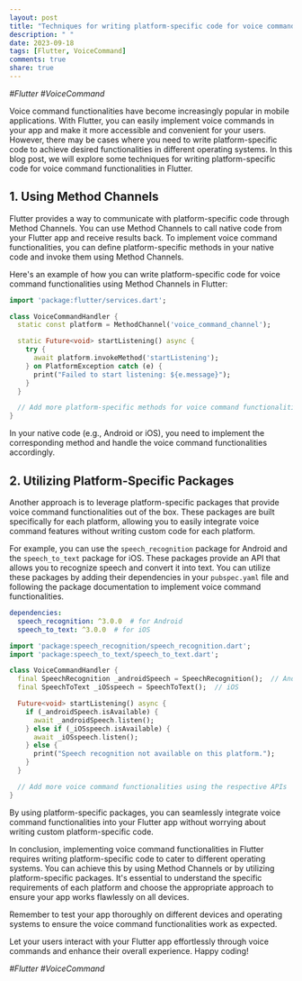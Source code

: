 ```yaml
---
layout: post
title: "Techniques for writing platform-specific code for voice command functionalities in Flutter."
description: " "
date: 2023-09-18
tags: [Flutter, VoiceCommand]
comments: true
share: true
---
```

*#Flutter #VoiceCommand*

Voice command functionalities have become increasingly popular in mobile applications. With Flutter, you can easily implement voice commands in your app and make it more accessible and convenient for your users. However, there may be cases where you need to write platform-specific code to achieve desired functionalities in different operating systems. In this blog post, we will explore some techniques for writing platform-specific code for voice command functionalities in Flutter.

## 1. Using Method Channels
Flutter provides a way to communicate with platform-specific code through Method Channels. You can use Method Channels to call native code from your Flutter app and receive results back. To implement voice command functionalities, you can define platform-specific methods in your native code and invoke them using Method Channels.

Here's an example of how you can write platform-specific code for voice command functionalities using Method Channels in Flutter:

```dart
import 'package:flutter/services.dart';

class VoiceCommandHandler {
  static const platform = MethodChannel('voice_command_channel');

  static Future<void> startListening() async {
    try {
      await platform.invokeMethod('startListening');
    } on PlatformException catch (e) {
      print("Failed to start listening: ${e.message}");
    }
  }

  // Add more platform-specific methods for voice command functionalities
}
```

In your native code (e.g., Android or iOS), you need to implement the corresponding method and handle the voice command functionalities accordingly.

## 2. Utilizing Platform-Specific Packages
Another approach is to leverage platform-specific packages that provide voice command functionalities out of the box. These packages are built specifically for each platform, allowing you to easily integrate voice command features without writing custom code for each platform.

For example, you can use the `speech_recognition` package for Android and the `speech_to_text` package for iOS. These packages provide an API that allows you to recognize speech and convert it into text. You can utilize these packages by adding their dependencies in your `pubspec.yaml` file and following the package documentation to implement voice command functionalities.

```yaml
dependencies:
  speech_recognition: ^3.0.0  # for Android
  speech_to_text: ^3.0.0  # for iOS
```

```dart
import 'package:speech_recognition/speech_recognition.dart';
import 'package:speech_to_text/speech_to_text.dart';

class VoiceCommandHandler {
  final SpeechRecognition _androidSpeech = SpeechRecognition();  // Android
  final SpeechToText _iOSspeech = SpeechToText();  // iOS

  Future<void> startListening() async {
    if (_androidSpeech.isAvailable) {
      await _androidSpeech.listen();
    } else if (_iOSspeech.isAvailable) {
      await _iOSspeech.listen();
    } else {
      print("Speech recognition not available on this platform.");
    }
  }

  // Add more voice command functionalities using the respective APIs
}
```

By using platform-specific packages, you can seamlessly integrate voice command functionalities into your Flutter app without worrying about writing custom platform-specific code.

In conclusion, implementing voice command functionalities in Flutter requires writing platform-specific code to cater to different operating systems. You can achieve this by using Method Channels or by utilizing platform-specific packages. It's essential to understand the specific requirements of each platform and choose the appropriate approach to ensure your app works flawlessly on all devices.

Remember to test your app thoroughly on different devices and operating systems to ensure the voice command functionalities work as expected.

Let your users interact with your Flutter app effortlessly through voice commands and enhance their overall experience. Happy coding!

*#Flutter #VoiceCommand*